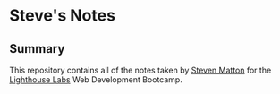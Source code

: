 # Steve's Notes

## Summary

This repository contains all of the notes taken by [Steven Matton](https://github.com/NevetsNottam?tab=repositories) for the [Lighthouse Labs](https://www.lighthouselabs.ca/) Web Development Bootcamp.